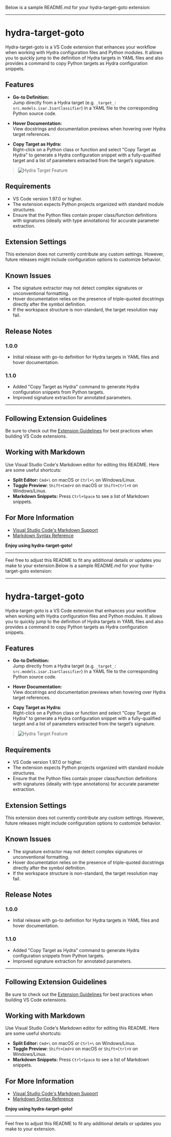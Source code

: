 Below is a sample README.md for your hydra-target-goto extension:

---

# hydra-target-goto

Hydra-target-goto is a VS Code extension that enhances your workflow when working with Hydra configuration files and Python modules. It allows you to quickly jump to the definition of Hydra targets in YAML files and also provides a command to copy Python targets as Hydra configuration snippets.

## Features

- **Go-to Definition:**  
  Jump directly from a Hydra target (e.g. `_target_: src.models.isar.IsarClassifier`) in a YAML file to the corresponding Python source code.

- **Hover Documentation:**  
  View docstrings and documentation previews when hovering over Hydra target references.

- **Copy Target as Hydra:**  
  Right-click on a Python class or function and select "Copy Target as Hydra" to generate a Hydra configuration snippet with a fully-qualified target and a list of parameters extracted from the target’s signature.

> ![Hydra Target Feature](images/feature-screenshot.png)

## Requirements

- VS Code version 1.97.0 or higher.
- The extension expects Python projects organized with standard module structures.
- Ensure that the Python files contain proper class/function definitions with signatures (ideally with type annotations) for accurate parameter extraction.

## Extension Settings

This extension does not currently contribute any custom settings. However, future releases might include configuration options to customize behavior.

## Known Issues

- The signature extractor may not detect complex signatures or unconventional formatting.
- Hover documentation relies on the presence of triple-quoted docstrings directly after the symbol definition.
- If the workspace structure is non-standard, the target resolution may fail.

## Release Notes

### 1.0.0

- Initial release with go-to definition for Hydra targets in YAML files and hover documentation.

### 1.1.0

- Added "Copy Target as Hydra" command to generate Hydra configuration snippets from Python targets.
- Improved signature extraction for annotated parameters.

---

## Following Extension Guidelines

Be sure to check out the [Extension Guidelines](https://code.visualstudio.com/api/references/extension-guidelines) for best practices when building VS Code extensions.

## Working with Markdown

Use Visual Studio Code's Markdown editor for editing this README. Here are some useful shortcuts:
- **Split Editor:** `Cmd+\` on macOS or `Ctrl+\` on Windows/Linux.
- **Toggle Preview:** `Shift+Cmd+V` on macOS or `Shift+Ctrl+V` on Windows/Linux.
- **Markdown Snippets:** Press `Ctrl+Space` to see a list of Markdown snippets.

## For More Information

- [Visual Studio Code's Markdown Support](http://code.visualstudio.com/docs/languages/markdown)
- [Markdown Syntax Reference](https://help.github.com/articles/markdown-basics/)

**Enjoy using hydra-target-goto!**

---

Feel free to adjust this README to fit any additional details or updates you make to your extension.Below is a sample README.md for your hydra-target-goto extension:

---

# hydra-target-goto

Hydra-target-goto is a VS Code extension that enhances your workflow when working with Hydra configuration files and Python modules. It allows you to quickly jump to the definition of Hydra targets in YAML files and also provides a command to copy Python targets as Hydra configuration snippets.

## Features

- **Go-to Definition:**  
  Jump directly from a Hydra target (e.g. `_target_: src.models.isar.IsarClassifier`) in a YAML file to the corresponding Python source code.

- **Hover Documentation:**  
  View docstrings and documentation previews when hovering over Hydra target references.

- **Copy Target as Hydra:**  
  Right-click on a Python class or function and select "Copy Target as Hydra" to generate a Hydra configuration snippet with a fully-qualified target and a list of parameters extracted from the target’s signature.

> ![Hydra Target Feature](images/feature-screenshot.png)

## Requirements

- VS Code version 1.97.0 or higher.
- The extension expects Python projects organized with standard module structures.
- Ensure that the Python files contain proper class/function definitions with signatures (ideally with type annotations) for accurate parameter extraction.

## Extension Settings

This extension does not currently contribute any custom settings. However, future releases might include configuration options to customize behavior.

## Known Issues

- The signature extractor may not detect complex signatures or unconventional formatting.
- Hover documentation relies on the presence of triple-quoted docstrings directly after the symbol definition.
- If the workspace structure is non-standard, the target resolution may fail.

## Release Notes

### 1.0.0

- Initial release with go-to definition for Hydra targets in YAML files and hover documentation.

### 1.1.0

- Added "Copy Target as Hydra" command to generate Hydra configuration snippets from Python targets.
- Improved signature extraction for annotated parameters.

---

## Following Extension Guidelines

Be sure to check out the [Extension Guidelines](https://code.visualstudio.com/api/references/extension-guidelines) for best practices when building VS Code extensions.

## Working with Markdown

Use Visual Studio Code's Markdown editor for editing this README. Here are some useful shortcuts:
- **Split Editor:** `Cmd+\` on macOS or `Ctrl+\` on Windows/Linux.
- **Toggle Preview:** `Shift+Cmd+V` on macOS or `Shift+Ctrl+V` on Windows/Linux.
- **Markdown Snippets:** Press `Ctrl+Space` to see a list of Markdown snippets.

## For More Information

- [Visual Studio Code's Markdown Support](http://code.visualstudio.com/docs/languages/markdown)
- [Markdown Syntax Reference](https://help.github.com/articles/markdown-basics/)

**Enjoy using hydra-target-goto!**

---

Feel free to adjust this README to fit any additional details or updates you make to your extension.